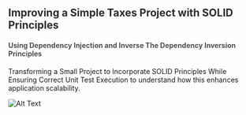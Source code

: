 ## <span style='color: #2C2C2C;'> Improving a Simple Taxes Project with SOLID Principles

#### <span style='color: #4F4F4F;'> Using Dependency Injection and Inverse The Dependency Inversion Principles

Transforming a Small Project to Incorporate SOLID Principles While Ensuring Correct Unit Test Execution to understand how this enhances application scalability.

![Alt Text](https://blogger.googleusercontent.com/img/a/AVvXsEg7UYSUvXbLrDhwbCPowXHdD2eoOPy84OCbpGFg_at6xurcoFUbjSQwY47eKJQCNuf6FbM2ImzeETwaWII4mnsZZf1wUHy2gGiS953tdQg1qMME-41JAIP2HN2O6PgyLCJaO4EXals8WZYFarVO51xVZT2Cmmi9Negwu28TNXLFbtxYqVYZYvPm0613=w640-h360)
